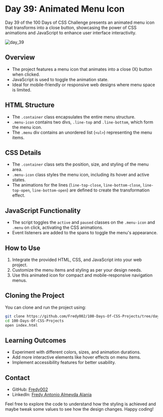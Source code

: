 # Day 39: Animated Menu Icon

Day 39 of the 100 Days of CSS Challenge presents an animated menu icon that transforms into a close button, showcasing the power of CSS animations and JavaScript to enhance user interface interactivity.

![day_39](https://github.com/Fredy002/100-Days-Of-CSS-Projects/assets/104151778/6d454ce9-6579-49d1-aafc-02fce1abd7b7)

## Overview

- The project features a menu icon that animates into a close (X) button when clicked.
- JavaScript is used to toggle the animation state.
- Ideal for mobile-friendly or responsive web designs where menu space is limited.

## HTML Structure

- The `.container` class encapsulates the entire menu structure.
- `.menu-icon` contains two divs, `.line-top` and `.line-bottom`, which form the menu icon.
- The `.menu` div contains an unordered list (`<ul>`) representing the menu items.

## CSS Details

- The `.container` class sets the position, size, and styling of the menu area.
- `.menu-icon` class styles the menu icon, including its hover and active states.
- The animations for the lines (`line-top-close`, `line-bottom-close`, `line-top-open`, `line-bottom-open`) are defined to create the transformation effect.

## JavaScript Functionality

- The script toggles the `active` and `paused` classes on the `.menu-icon` and `.menu` on click, activating the CSS animations.
- Event listeners are added to the spans to toggle the menu's appearance.

## How to Use

1. Integrate the provided HTML, CSS, and JavaScript into your web project.
2. Customize the menu items and styling as per your design needs.
3. Use this animated icon for compact and mobile-responsive navigation menus.


## Cloning the Project

You can clone and run the project using:

```bash
git clone https://github.com/Fredy002/100-Days-Of-CSS-Projects/tree/day_31-40/day_39
cd 100-Days-Of-CSS-Projects
open index.html
```

## Learning Outcomes

- Experiment with different colors, sizes, and animation durations.
- Add more interactive elements like hover effects on menu items.
- Implement accessibility features for better usability.

## Contact

- GitHub: [Fredy002](https://github.com/Fredy002)
- LinkedIn: [Fredy Antonio Almeyda Alania](https://www.linkedin.com/in/fredy-antonio-almeyda-alania/)

Feel free to explore the code to understand how the styling is achieved and maybe tweak some values to see how the design changes. Happy coding!
